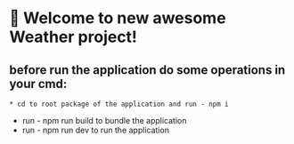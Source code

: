# 🚀 Welcome to new awesome Weather project!

## before run the application do some operations in your cmd:
    * cd to root package of the application and run - npm i

* run - npm run build to bundle the application
* run - npm run dev to run the application
